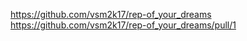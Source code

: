 
https://github.com/vsm2k17/rep-of_your_dreams
https://github.com/vsm2k17/rep-of_your_dreams/pull/1
